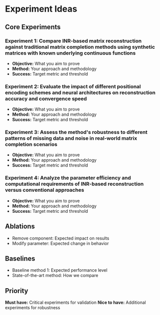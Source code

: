 # Experiment Ideas

## Core Experiments

### Experiment 1: Compare INR-based matrix reconstruction against traditional matrix completion methods using synthetic matrices with known underlying continuous functions

* **Objective:** What you aim to prove
* **Method:** Your approach and methodology
* **Success:** Target metric and threshold

### Experiment 2: Evaluate the impact of different positional encoding schemes and neural architectures on reconstruction accuracy and convergence speed

* **Objective:** What you aim to prove
* **Method:** Your approach and methodology
* **Success:** Target metric and threshold

### Experiment 3: Assess the method's robustness to different patterns of missing data and noise in real-world matrix completion scenarios

* **Objective:** What you aim to prove
* **Method:** Your approach and methodology
* **Success:** Target metric and threshold

### Experiment 4: Analyze the parameter efficiency and computational requirements of INR-based reconstruction versus conventional approaches

* **Objective:** What you aim to prove
* **Method:** Your approach and methodology
* **Success:** Target metric and threshold

## Ablations

* Remove component: Expected impact on results
* Modify parameter: Expected change in behavior

## Baselines

* Baseline method 1: Expected performance level
* State-of-the-art method: How we compare

## Priority

**Must have:** Critical experiments for validation
**Nice to have:** Additional experiments for robustness
